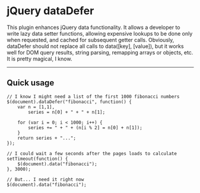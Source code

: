 # jQuery dataDefer

This plugin enhances jQuery data functionality.  It allows a developer to write lazy data setter functions,
allowing expensive lookups to be done only when requested, and cached for subsequent getter calls.  Obviously,
dataDefer should not replace all calls to data([key], [value]), but it works well for DOM query results, string
parsing, remapping arrays or objects, etc.  It is pretty magical, I know.

---

## Quick usage

	// I know I might need a list of the first 1000 fibonacci numbers
	$(document).dataDefer("fibonacci", function() {
		var n = [1,1],
			series = n[0] + " + " + n[1];
		
		for (var i = 0; i < 1000; i++) {
			series += " + " + (n[i % 2] = n[0] + n[1]);
		}
		return series + "...";
	});
	
	// I could wait a few seconds after the pages loads to calculate
	setTimeout(function() {
		$(document).data("fibonacci");
	}, 3000);
	
	// But... I need it right now
	$(document).data("fibonacci");
